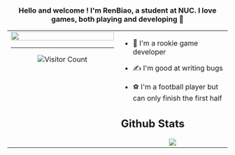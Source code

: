


### <div align="center">Hello and welcome ! I'm RenBiao, a student at NUC. I love games, both playing and developing 🚀</div>  
  
<table><tr><td valign="top" width="50%">
<div align="center">
<img src="https://rishavanand.github.io/static/images/greetings.gif" align="center" style="width: 100%" />

----
![Visitor Count](https://profile-counter.glitch.me/renbiao1024/count.svg)

</td><td valign="top" width="50%">


  
- 🔫 I'm a rookie game developer
  

- ✍ I'm good at writing bugs
  

- ⚽ I'm a football player but can only finish the first half 

</div>  



## Github Stats  

<div align="center"><img src="https://github-readme-stats.vercel.app/api?username=rishavanand&show_icons=true&count_private=true&hide_border=true" align="center" />
